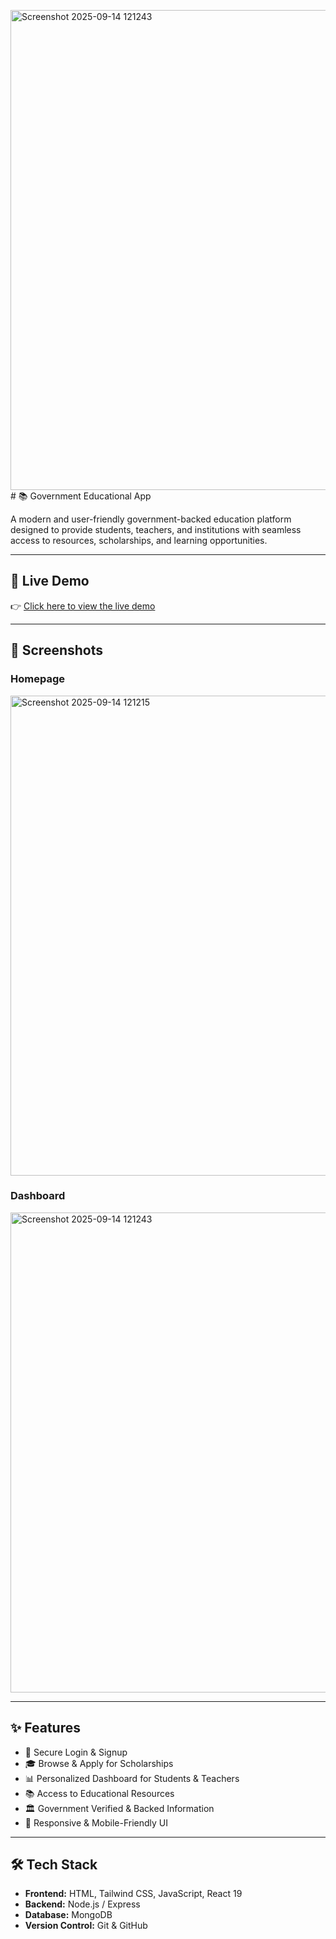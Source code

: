 <img width="1366" height="768" alt="Screenshot 2025-09-14 121243" src="https://github.com/user-attachments/assets/b281f026-547d-46a9-bbe4-1a9e1b731de5" /># 📚 Government Educational App

A modern and user-friendly government-backed education platform designed to provide students, teachers, and institutions with seamless access to resources, scholarships, and learning opportunities.

---

## 🚀 Live Demo  
👉 [Click here to view the live demo](https://devforce.netlify.app/)  

---

## 📸 Screenshots  

### Homepage  
<img width="1366" height="768" alt="Screenshot 2025-09-14 121215" src="https://github.com/user-attachments/assets/3efaaf0c-0317-4035-ad0e-e8d31e3154dd" />


### Dashboard  
<img width="1366" height="768" alt="Screenshot 2025-09-14 121243" src="https://github.com/user-attachments/assets/4dd5f41b-8576-4290-91cb-bc0060648cc5" />

---

## ✨ Features
- 🔐 Secure Login & Signup  
- 🎓 Browse & Apply for Scholarships  
- 📊 Personalized Dashboard for Students & Teachers  
- 📚 Access to Educational Resources  
- 🏛️ Government Verified & Backed Information  
- 📱 Responsive & Mobile-Friendly UI  

---

## 🛠️ Tech Stack
- **Frontend:** HTML, Tailwind CSS, JavaScript, React 19
- **Backend:** Node.js / Express  
- **Database:** MongoDB 
- **Version Control:** Git & GitHub  


